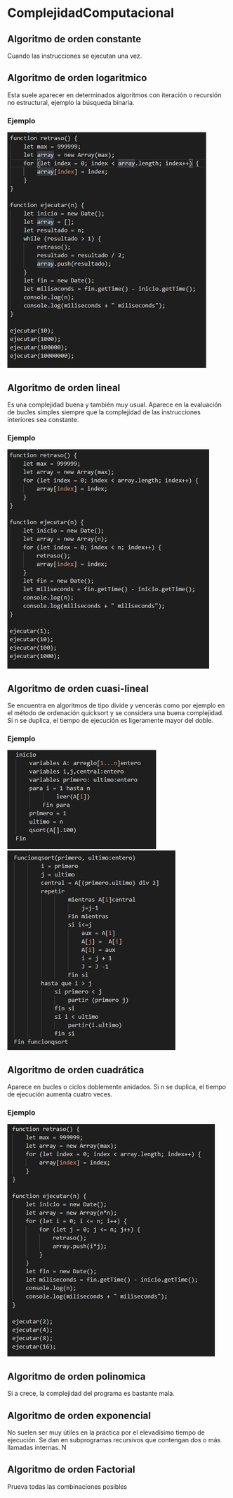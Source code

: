 
# ComplejidadComputacional



## Algoritmo de orden constante 
Cuando las instrucciones se ejecutan una vez.

## Algoritmo de orden logaritmico
Esta suele aparecer en determinados algoritmos con iteración o recursión no estructural, ejemplo la búsqueda binaria.

### Ejemplo
<img src="a.jpg">

## Algoritmo de orden lineal 
Es una complejidad buena y también muy usual. Aparece en la evaluación de bucles simples siempre que la complejidad de las instrucciones interiores sea constante.

### Ejemplo 
<img src="b.jpg">


## Algoritmo de orden cuasi-lineal 
Se encuentra en algoritmos de tipo divide y vencerás como por ejemplo en el método de ordenación quicksort y se considera una buena complejidad. Si n se duplica, el tiempo de ejecución es ligeramente mayor del doble.

### Ejemplo
<img src="c.jpg"> 
<img src="d.jpg">                        


## Algoritmo de orden cuadrática
Aparece en bucles o ciclos doblemente anidados. Si n se duplica, el tiempo de ejecución aumenta cuatro veces.

### Ejemplo 
<img src="e.jpg">

## Algoritmo de orden polinomica
Si a crece, la complejidad del programa es bastante mala.

## Algoritmo de orden exponencial
No suelen ser muy útiles en la práctica por el elevadísimo tiempo de ejecución. Se dan en subprogramas recursivos que contengan dos o más llamadas internas. N


## Algoritmo de orden Factorial
Prueva todas las combinaciones posibles 